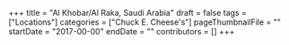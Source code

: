 +++
title = "Al Khobar/Al Raka, Saudi Arabia"
draft = false
tags = ["Locations"]
categories = ["Chuck E. Cheese's"]
pageThumbnailFile = ""
startDate = "2017-00-00"
endDate = ""
contributors = []
+++
